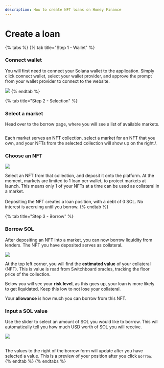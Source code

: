 ```yaml
---
description: How to create NFT loans on Honey Finance
---
```


# Create a loan

{% tabs %}
{% tab title="Step 1 - Wallet" %}
### Connect wallet

You will first need to connect your Solana wallet to the application. Simply click connect wallet, select your wallet provider, and approve the prompt from your wallet provider to connect to the website.

![](<../../.gitbook/assets/image (6).png>)
{% endtab %}

{% tab title="Step 2 - Selection" %}
### Select a market

Head over to the borrow page, where you will see a list of available markets.

<figure><img src="../../.gitbook/assets/image (2).png" alt=""><figcaption></figcaption></figure>

Each market serves an NFT collection, select a market for an NFT that you own, and your NFTs from the selected collection will show up on the right.\


### Choose an NFT

![](<../../.gitbook/assets/image (11).png>)

Select an NFT from that collection, and deposit it onto the platform. At the moment, markets are limited to 1 loan per wallet, to protect markets at launch. This means only 1 of your NFTs at a time can be used as collateral in a market.\
\
Depositing the NFT creates a loan position, with a debt of 0 SOL. No interest is accruing until you borrow.
{% endtab %}

{% tab title="Step 3 - Borrow" %}
### Borrow SOL&#x20;

After depositing an NFT into a market, you can now borrow liquidity from lenders. The NFT you have deposited serves as collateral.

![](<../../.gitbook/assets/image (5).png>)

At the top left corner, you will find the **estimated value** of your collateral (NFT). This is value is read from Switchboard oracles, tracking the floor price of the collection.



Below you will see your **risk level**, as this goes up, your loan is more likely to get liquidated. Keep this low to not lose your collateral.



Your **allowance** is how much you can borrow from this NFT.



### Input a SOL value

Use the slider to select an amount of SOL you would like to borrow. This will automatically tell you how much USD worth of SOL you will receive.

![](<../../.gitbook/assets/image (9).png>)

\
The values to the right of the borrow form will update after you have selected a value. This is a preview of your position after you click `Borrow`.
{% endtab %}
{% endtabs %}

